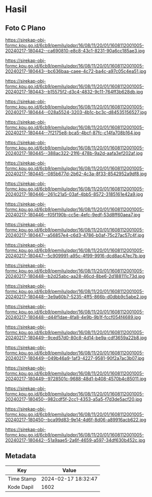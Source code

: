 # Hasil

## Foto C Plano

https://sirekap-obj-formc.kpu.go.id/6cb9/pemilu/pdpr/16/08/11/20/01/1608112001005-20240217-180442--ca690810-e8c8-43c1-8231-90a6cc185ae3.jpg

https://sirekap-obj-formc.kpu.go.id/6cb9/pemilu/pdpr/16/08/11/20/01/1608112001005-20240217-180443--bc636baa-caee-4c72-ba4c-a97c05c4ea51.jpg

https://sirekap-obj-formc.kpu.go.id/6cb9/pemilu/pdpr/16/08/11/20/01/1608112001005-20240217-180443--b15575f2-d3c4-4832-9c11-764ff3b628db.jpg

https://sirekap-obj-formc.kpu.go.id/6cb9/pemilu/pdpr/16/08/11/20/01/1608112001005-20240217-180444--028a5524-3203-4b1c-bc3c-d84535156527.jpg

https://sirekap-obj-formc.kpu.go.id/6cb9/pemilu/pdpr/16/08/11/20/01/1608112001005-20240217-180444--7f2175e8-bca5-4bcf-87fc-c14fa708b164.jpg

https://sirekap-obj-formc.kpu.go.id/6cb9/pemilu/pdpr/16/08/11/20/01/1608112001005-20240217-180445--388ac322-21f6-478b-9a2d-aafa3ef202af.jpg

https://sirekap-obj-formc.kpu.go.id/6cb9/pemilu/pdpr/16/08/11/20/01/1608112001005-20240217-180445--085b677d-2b62-4c3a-8f33-8542952a9df8.jpg

https://sirekap-obj-formc.kpu.go.id/6cb9/pemilu/pdpr/16/08/11/20/01/1608112001005-20240217-180446--261c21a5-03af-4bb5-8572-3185161e42a9.jpg

https://sirekap-obj-formc.kpu.go.id/6cb9/pemilu/pdpr/16/08/11/20/01/1608112001005-20240217-180446--f05f190b-cc5e-4efc-9edf-53d8ff60aea7.jpg

https://sirekap-obj-formc.kpu.go.id/6cb9/pemilu/pdpr/16/08/11/20/01/1608112001005-20240217-180447--a56857e4-c6d3-4786-b0af-75c27ac57c4f.jpg

https://sirekap-obj-formc.kpu.go.id/6cb9/pemilu/pdpr/16/08/11/20/01/1608112001005-20240217-180447--5c909991-a95c-4f99-9916-dcd8ac47ec7b.jpg

https://sirekap-obj-formc.kpu.go.id/6cb9/pemilu/pdpr/16/08/11/20/01/1608112001005-20240217-180448--b2d25abc-aa28-46cd-8be6-2d188111c73d.jpg

https://sirekap-obj-formc.kpu.go.id/6cb9/pemilu/pdpr/16/08/11/20/01/1608112001005-20240217-180448--3e9a60b7-5235-4ff5-866b-d0dbb9c5abe2.jpg

https://sirekap-obj-formc.kpu.go.id/6cb9/pemilu/pdpr/16/08/11/20/01/1608112001005-20240217-180448--d44f1dae-4fa8-4e9b-9b1f-fccf054f4689.jpg

https://sirekap-obj-formc.kpu.go.id/6cb9/pemilu/pdpr/16/08/11/20/01/1608112001005-20240217-180449--9ced57d0-80c8-4d14-be9a-cdf3659a22b8.jpg

https://sirekap-obj-formc.kpu.go.id/6cb9/pemilu/pdpr/16/08/11/20/01/1608112001005-20240217-180449--049b46a9-1af3-4227-9581-90f2a7ac3b07.jpg

https://sirekap-obj-formc.kpu.go.id/6cb9/pemilu/pdpr/16/08/11/20/01/1608112001005-20240217-180449--9728501c-9688-48d1-b408-4570b4c85011.jpg

https://sirekap-obj-formc.kpu.go.id/6cb9/pemilu/pdpr/16/08/11/20/01/1608112001005-20240217-180450--982cdf5f-2cc1-4353-a5a5-f7d3de5acf20.jpg

https://sirekap-obj-formc.kpu.go.id/6cb9/pemilu/pdpr/16/08/11/20/01/1608112001005-20240217-180450--bca99d83-9e14-4d6f-8d06-a89916acb622.jpg

https://sirekap-obj-formc.kpu.go.id/6cb9/pemilu/pdpr/16/08/11/20/01/1608112001005-20240217-180442--51a9aae5-2a6f-4659-a597-34df630b452c.jpg


## Metadata

| Key        | Value               |
| ---------- | ------------------- |
| Time Stamp | 2024-02-17 18:32:47 |
| Kode Dapil | 1602                |



